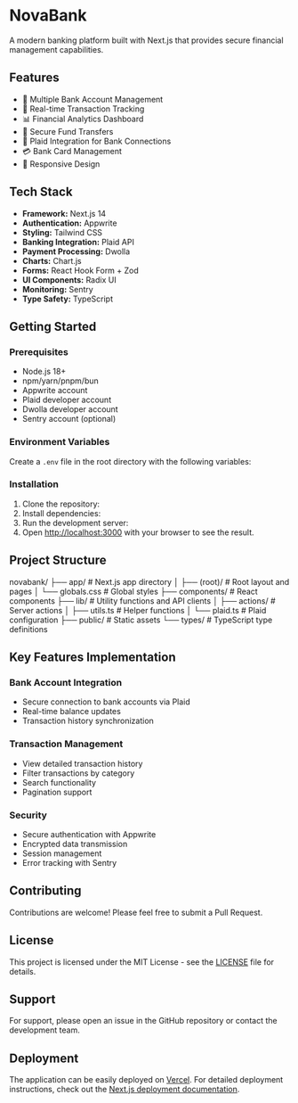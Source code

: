 # NovaBank

A modern banking platform built with Next.js that provides secure financial management capabilities.

## Features

- 🏦 Multiple Bank Account Management
- 💸 Real-time Transaction Tracking
- 📊 Financial Analytics Dashboard
- 🔄 Secure Fund Transfers
- 🔐 Plaid Integration for Bank Connections
- 💳 Bank Card Management
- 📱 Responsive Design

## Tech Stack

- **Framework:** Next.js 14
- **Authentication:** Appwrite
- **Styling:** Tailwind CSS
- **Banking Integration:** Plaid API
- **Payment Processing:** Dwolla
- **Charts:** Chart.js
- **Forms:** React Hook Form + Zod
- **UI Components:** Radix UI
- **Monitoring:** Sentry
- **Type Safety:** TypeScript

## Getting Started

### Prerequisites

- Node.js 18+ 
- npm/yarn/pnpm/bun
- Appwrite account
- Plaid developer account
- Dwolla developer account
- Sentry account (optional)

### Environment Variables

Create a `.env` file in the root directory with the following variables:


### Installation

1. Clone the repository:
2. Install dependencies:
3. Run the development server:
4. Open [http://localhost:3000](http://localhost:3000) with your browser to see the result.

## Project Structure
novabank/
├── app/                # Next.js app directory
│   ├── (root)/         # Root layout and pages
│   └── globals.css     # Global styles
├── components/         # React components
├── lib/                # Utility functions and API clients
│   ├── actions/        # Server actions
│   ├── utils.ts        # Helper functions
│   └── plaid.ts        # Plaid configuration
├── public/             # Static assets
└── types/              # TypeScript type definitions

## Key Features Implementation

### Bank Account Integration
- Secure connection to bank accounts via Plaid
- Real-time balance updates
- Transaction history synchronization

### Transaction Management
- View detailed transaction history
- Filter transactions by category
- Search functionality
- Pagination support

### Security
- Secure authentication with Appwrite
- Encrypted data transmission
- Session management
- Error tracking with Sentry

## Contributing

Contributions are welcome! Please feel free to submit a Pull Request.

## License

This project is licensed under the MIT License - see the [LICENSE](LICENSE) file for details.

## Support

For support, please open an issue in the GitHub repository or contact the development team.

## Deployment

The application can be easily deployed on [Vercel](https://vercel.com). For detailed deployment instructions, check out the [Next.js deployment documentation](https://nextjs.org/docs/deployment).
